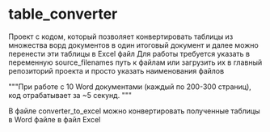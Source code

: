 # table_converter
Проект с кодом, который позволяет конвертировать таблицы из множества ворд документов в один итоговый документ и далее можно перенести эти таблицы в Excel файл
Для работы требуется указать в переменную source_filenames путь к файлам или загрузить их в главный репозиторий проекта и просто указать наименования файлов

"""При работе с 10 Word документами (каждый по 200-300 страниц), код отрабатывает за  ~5 секунд. """

В файле converter_to_excel можно конвертировать полученные таблицы в Word файле в файл Excel
